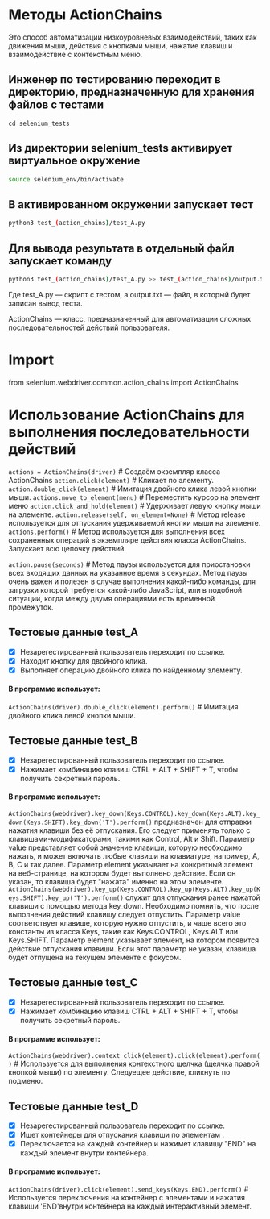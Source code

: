 # Методы ActionChains
Это способ автоматизации низкоуровневых взаимодействий, таких как движения мыши, действия с кнопками мыши, нажатие клавиш и взаимодействие с контекстным меню. 

## Инженер по тестированию переходит в директорию, предназначенную для хранения файлов с тестами
```
cd selenium_tests
```
## Из директории selenium_tests активирует виртуальное окружение
```sh
source selenium_env/bin/activate
```
## В активированном окружении запускает тест 
```sh
python3 test_(action_chains)/test_A.py
```
## Для вывода результата в отдельный файл запускает команду
```sh
python3 test_(action_chains)/test_A.py >> test_(action_chains)/output.txt
```
Где test_A.py — скрипт с тестом, а output.txt — файл, в который будет записан вывод теста.




ActionChains — класс, предназначенный для автоматизации сложных последовательностей действий пользователя.
# Import 
from selenium.webdriver.common.action_chains import ActionChains
# Использование ActionChains для выполнения последовательности действий
```actions = ActionChains(driver)``` # Создаём экземпляр класса ActionChains
```action.click(element)``` # Кликает по элементу.
```action.double_click(element)``` # Имитация двойного клика левой кнопки мыши.
```actions.move_to_element(menu)``` # Переместить курсор на элемент меню
```action.click_and_hold(element)``` # Удерживает левую кнопку мыши на элементе.
```action.release(self, on_element=None)```  # Метод release используется для отпускания удерживаемой кнопки мыши на элементе.
```actions.perform()``` # Метод используется для выполнения всех сохраненных операций в экземпляре действия класса ActionChains. Запускает всю цепочку действий. 

```action.pause(seconds)``` # Метод паузы используется для приостановки всех входящих данных на указанное время в секундах. Метод паузы очень важен и полезен в случае выполнения какой-либо команды, для загрузки которой требуется какой-либо JavaScript, или в подобной ситуации, когда между двумя операциями есть временной промежуток.


## Тестовые данные test_A
- [x] Незарегестированный пользователь переходит по ссылке.
- [x] Находит кнопку для двойного клика.
- [x] Выполняет операцию двойного клика по найденному элементу.
#### В программе использует: 
```ActionChains(driver).double_click(element).perform()``` # Имитация двойного клика левой кнопки мыши.


## Тестовые данные test_B
- [x] Незарегестированный пользователь переходит по ссылке.
- [x] Нажимает комбинацию клавиш CTRL + ALT + SHIFT + T, чтобы получить секретный пароль.
#### В программе использует: 
```ActionChains(webdriver).key_down(Keys.CONTROL).key_down(Keys.ALT).key_down(Keys.SHIFT).key_down('T').perform()``` предназначен для отправки нажатия клавиши без её отпускания.
Его следует применять только с клавишами-модификаторами, такими как Control, Alt и Shift. 
Параметр value представляет собой значение клавиши, которую необходимо нажать, и может включать любые клавиши на клавиатуре, например, A, B, C и так далее. 
Параметр element указывает на конкретный элемент на веб-странице, на котором будет выполнено действие. Если он указан, то клавиша будет "нажата" именно на этом элементе.
 ```ActionChains(webdriver).key_up(Keys.CONTROL).key_up(Keys.ALT).key_up(Keys.SHIFT).key_up('T').perform()``` служит для отпускания ранее нажатой клавиши с помощью метода key_down. 
 Необходимо помнить, что после выполнения действий клавишу следует отпустить. 
 Параметр value соответствует клавише, которую нужно отпустить, и чаще всего это константы из класса Keys, такие как Keys.CONTROL, Keys.ALT или Keys.SHIFT. 
 Параметр element указывает элемент, на котором появится действие отпускания клавиши. Если этот параметр не указан, клавиша будет отпущена на текущем элементе с фокусом.


## Тестовые данные test_C
- [x] Незарегестированный пользователь переходит по ссылке.
- [x] Нажимает комбинацию клавиш CTRL + ALT + SHIFT + T, чтобы получить секретный пароль.
#### В программе использует: 
```ActionChains(webdriver).context_click(element).click(element).perform()``` # Используется для выполнения контекстного щелчка (щелчка правой кнопкой мыши) по элементу. Следуещее действие, кликнуть по подменю.

## Тестовые данные test_D
- [x] Незарегестированный пользователь переходит по ссылке.
- [x] Ищет контейнеры для отпускания клавиши по элементам .
- [x] Переключается на каждый контейнер и нажимет клавишу "END" на каждый элемент внутри контейнера.
#### В программе использует: 
```ActionChains(driver).click(element).send_keys(Keys.END).perform()``` # Используется переключения на контейнер с элементами и нажатия клавиши 'END'внутри контейнера на каждый интерактивный элемент.